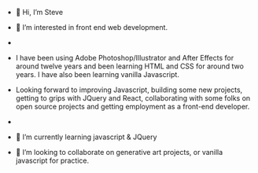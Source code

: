 - 👋 Hi, I’m Steve 
- 👀 I’m interested in front end web development. 
- 
- I have been using Adobe Photoshop/Illustrator and After Effects for around twelve years and been learning HTML and CSS for around two years. I have also been learning vanilla Javascript. 

- Looking forward to improving Javascript, building some new projects, getting to grips with JQuery and React, collaborating with some folks on open source projects and getting employment as a front-end developer. 
- 
- 🌱 I’m currently learning javascript & JQuery
- 💞️ I’m looking to collaborate on generative art projects, or vanilla javascript for practice.


<!---
billyndroid/billyndroid is a ✨ special ✨ repository because its `README.md` (this file) appears on your GitHub profile.
You can click the Preview link to take a look at your changes.
--->
